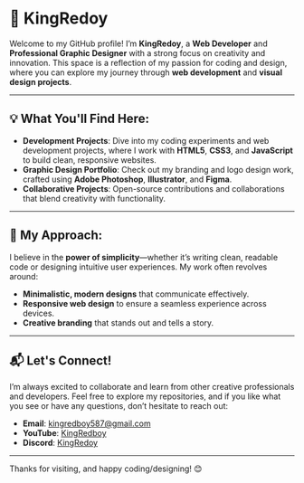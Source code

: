 # 👑 KingRedoy

Welcome to my GitHub profile! I’m **KingRedoy**, a **Web Developer** and **Professional Graphic Designer** with a strong focus on creativity and innovation. This space is a reflection of my passion for coding and design, where you can explore my journey through **web development** and **visual design projects**.

---

## 💡 What You'll Find Here:

- **Development Projects**: Dive into my coding experiments and web development projects, where I work with **HTML5**, **CSS3**, and **JavaScript** to build clean, responsive websites.
- **Graphic Design Portfolio**: Check out my branding and logo design work, crafted using **Adobe Photoshop**, **Illustrator**, and **Figma**.
- **Collaborative Projects**: Open-source contributions and collaborations that blend creativity with functionality.

---

## 🎨 My Approach:

I believe in the **power of simplicity**—whether it’s writing clean, readable code or designing intuitive user experiences. My work often revolves around:

- **Minimalistic, modern designs** that communicate effectively.
- **Responsive web design** to ensure a seamless experience across devices.
- **Creative branding** that stands out and tells a story.

---

## 📬 Let's Connect!

I’m always excited to collaborate and learn from other creative professionals and developers. Feel free to explore my repositories, and if you like what you see or have any questions, don’t hesitate to reach out:

- **Email**: [kingredboy587@gmail.com](mailto:kingredboy587@gmail.com)
- **YouTube**: [KingRedboy](https://www.youtube.com/@KingRedboy587)
- **Discord**: [KingRedoy](https://discord.gg/VxG4qRkBKY)

---

Thanks for visiting, and happy coding/designing! 😊
